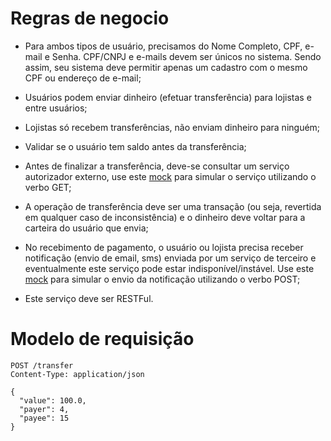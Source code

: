 # Regras de negocio
- Para ambos tipos de usuário, precisamos do Nome Completo, CPF, e-mail e Senha. CPF/CNPJ e e-mails devem ser únicos no sistema. Sendo assim, seu sistema deve permitir apenas um cadastro com o mesmo CPF ou endereço de e-mail;

- Usuários podem enviar dinheiro (efetuar transferência) para lojistas e entre usuários;

- Lojistas só recebem transferências, não enviam dinheiro para ninguém;

- Validar se o usuário tem saldo antes da transferência;

- Antes de finalizar a transferência, deve-se consultar um serviço autorizador externo, use este [mock](https://util.devi.tools/api/v2/authorize) para simular o serviço utilizando o verbo GET;

- A operação de transferência deve ser uma transação (ou seja, revertida em qualquer caso de inconsistência) e o dinheiro deve voltar para a carteira do usuário que envia;

- No recebimento de pagamento, o usuário ou lojista precisa receber notificação (envio de email, sms) enviada por um serviço de terceiro e eventualmente este serviço pode estar indisponível/instável. Use este [mock](https://util.devi.tools/api/v1/notify)  para simular o envio da notificação utilizando o verbo POST;

- Este serviço deve ser RESTFul.

# Modelo de requisição
```request
POST /transfer
Content-Type: application/json

{
  "value": 100.0,
  "payer": 4,
  "payee": 15
}
```